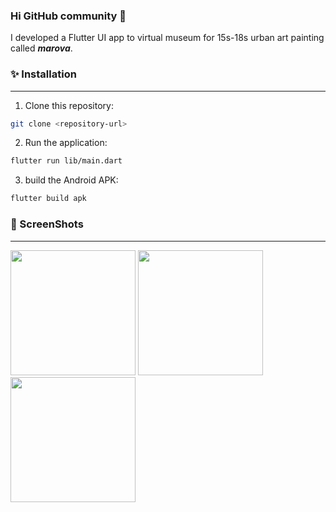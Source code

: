 ### Hi GitHub community 👋
I developed a Flutter UI app to virtual museum for 15s-18s urban art painting called  ***marova***.
    
### ✨ Installation
-----
 1. Clone this repository:
```bash
git clone <repository-url>
```

2. Run the application:
```bash
flutter run lib/main.dart
```

3. build the Android APK:
```bash
flutter build apk
```
### 🔭 ScreenShots
-----
<img src="lib/images/assets/screen1.jpg" width="200">  <img src="lib/images/assets/screen2.jpg" width="200">  <img src="lib/images/assets/screen3.jpg" width="200">



